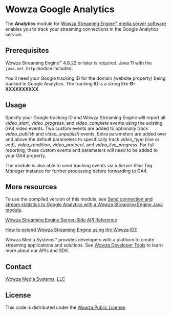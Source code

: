 # Wowza Google Analytics
The **Analytics** module for [Wowza Streaming Engine™ media server software](https://www.wowza.com/products/streaming-engine) enables you to track your streaming connections in the Google Analytics service.

## Prerequisites
Wowza Streaming Engine™ 4.8.22 or later is required.
Java 11 with the `java.net.http` module included.

You'll need your Google tracking ID for the domain (website property) being tracked in Google Analytics. The tracking ID is a string like **G-XXXXXXXXXX**.

## Usage
Specify your Google tracking ID and Wowza Streaming Engine will report all _video_start_, _video_progress_, and _video_complete_ events using the existing GA4 video events. Two custom events are added to optionally track _video_publish_ and _video_unpublish_ events.  Extra parameters are added over and above the default parameters to specifically track _video_type_ (live or vod), _video_rendition_, _video_protocol_, and _video_live_progress_.  For full reporting, these custom events and parameters will need to be added to your GA4 property.

The module is also able to send tracking events via a _Server Side Tag Manager_ instance for further processing before forwarding to GA4.

## More resources
To use the compiled version of this module, see [Send connection and stream statistics to Google Analytics with a Wowza Streaming Engine Java module](https://www.wowza.com/docs/how-to-send-connection-and-stream-statistics-to-google-analytics-analytics).

[Wowza Streaming Engine Server-Side API Reference](https://www.wowza.com/resources/serverapi/)

[How to extend Wowza Streaming Engine using the Wowza IDE](https://www.wowza.com/docs/how-to-extend-wowza-streaming-engine-using-the-wowza-ide)

Wowza Media Systems™ provides developers with a platform to create streaming applications and solutions. See [Wowza Developer Tools](https://www.wowza.com/developer) to learn more about our APIs and SDK.

## Contact
[Wowza Media Systems, LLC](https://www.wowza.com/contact)

## License
This code is distributed under the [Wowza Public License](/LICENSE.txt).
